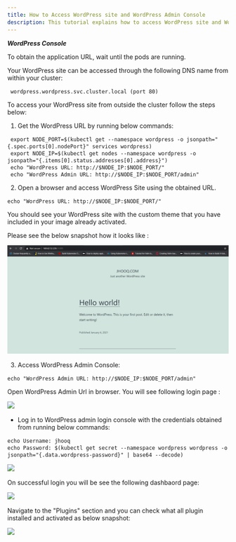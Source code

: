 ```yaml
---
title: How to Access WordPress site and WordPress Admin Console
description: This tutorial explains how to access WordPress site and WordPress Admin Console once chart installed successfully
---
```



***WordPress Console***


To obtain the application URL, wait until the pods are running.


Your WordPress site can be accessed through the following DNS name from within your cluster:

```
 wordpress.wordpress.svc.cluster.local (port 80)
```

To access your WordPress site from outside the cluster follow the steps below:


1. Get the WordPress URL by running below commands:


```execute
 export NODE_PORT=$(kubectl get --namespace wordpress -o jsonpath="{.spec.ports[0].nodePort}" services wordpress)
 export NODE_IP=$(kubectl get nodes --namespace wordpress -o jsonpath="{.items[0].status.addresses[0].address}")
 echo "WordPress URL: http://$NODE_IP:$NODE_PORT/"
 echo "WordPress Admin URL: http://$NODE_IP:$NODE_PORT/admin"
```


2. Open a browser and access WordPress Site using the obtained URL.

```execute
echo "WordPress URL: http://$NODE_IP:$NODE_PORT/"
```
You should see your WordPress site with the custom theme that you have included in your image already activated. 

Please see the below snapshot how it looks like :

![](_images/wordpress-site.PNG)

3. Access WordPress Admin Console:

```execute
echo "WordPress Admin URL: http://$NODE_IP:$NODE_PORT/admin"
```

Open WordPress Admin Url in browser. You will see following login page :

![](_images/login-console-final.PNG)

- Log in to WordPress admin login console with the credentials obtained from running below commands:

```execute
echo Username: jhooq
echo Password: $(kubectl get secret --namespace wordpress wordpress -o jsonpath="{.data.wordpress-password}" | base64 --decode)
```

![](_images/console-admin-final.PNG)

On successful login you will be see the following dashbaord page:

![](_images/dashboard-wordpress.PNG)

Navigate to the "Plugins" section and you can check what all plugin installed and activated as below snapshot:

![](_images/plugins.PNG)



